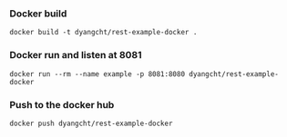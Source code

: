 ### Docker build

	docker build -t dyangcht/rest-example-docker .

### Docker run and listen at 8081

	docker run --rm --name example -p 8081:8080 dyangcht/rest-example-docker

### Push to the docker hub

	docker push dyangcht/rest-example-docker


